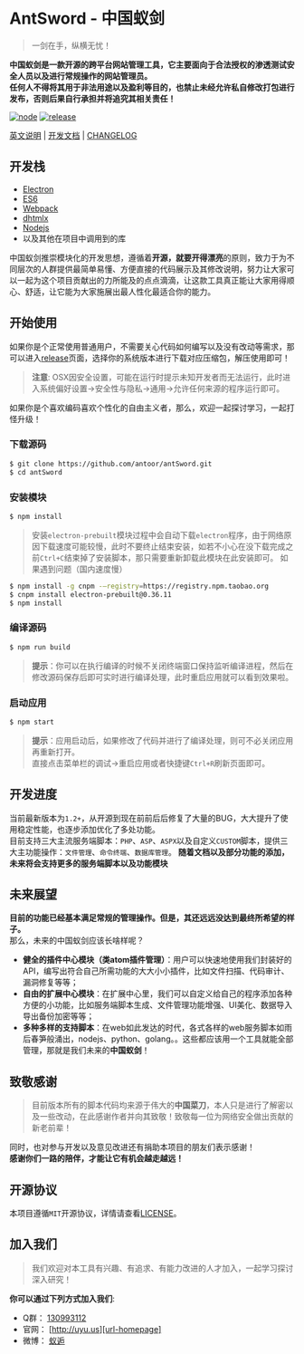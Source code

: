 # AntSword - 中国蚁剑
> 一剑在手，纵横无忧！

**中国蚁剑是一款开源的跨平台网站管理工具，它主要面向于合法授权的渗透测试安全人员以及进行常规操作的网站管理员。**    
**任何人不得将其用于非法用途以及盈利等目的，也禁止未经允许私自修改打包进行发布，否则后果自行承担并将追究其相关责任！**

[![node](https://img.shields.io/badge/node-4.0+-green.svg?style=flat-square)][url-nodejs-download]
[![release](https://img.shields.io/badge/release-v1.1.2-blue.svg?style=flat-square)][url-release]

[英文说明][url-docen] | [开发文档][url-document] | [CHANGELOG][url-changelog]

## 开发栈
 - [Electron][url-electron]
 - [ES6][url-es6]
 - [Webpack][url-webpack]
 - [dhtmlx][url-dhtmlx]
 - [Nodejs][url-nodejs]
 - 以及其他在项目中调用到的库

中国蚁剑推崇模块化的开发思想，遵循着**开源，就要开得漂亮**的原则，致力于为不同层次的人群提供最简单易懂、方便直接的代码展示及其修改说明，努力让大家可以一起为这个项目贡献出的力所能及的点点滴滴，让这款工具真正能让大家用得顺心、舒适，让它能为大家施展出最人性化最适合你的能力。

## 开始使用
如果你是个正常使用普通用户，不需要关心代码如何编写以及没有改动等需求，那可以进入[release][url-release]页面，选择你的系统版本进行下载对应压缩包，解压使用即可！

> **注意**: OSX因安全设置，可能在运行时提示未知开发者而无法运行，此时进入系统偏好设置->安全性与隐私->通用->允许任何来源的程序运行即可。

如果你是个喜欢编码喜欢个性化的自由主义者，那么，欢迎一起探讨学习，一起打怪升级！

### 下载源码
``` sh
$ git clone https://github.com/antoor/antSword.git
$ cd antSword
```

### 安装模块
``` sh
$ npm install
```
> 安装`electron-prebuilt`模块过程中会自动下载`electron`程序，由于网络原因下载速度可能较慢，此时不要终止结束安装，如若不小心在没下载完成之前`Ctrl+C`结束掉了安装脚本，那只需要重新卸载此模块在此安装即可。
> 如果遇到问题（国内速度慢）

  ```sh
  $ npm install -g cnpm -—registry=https://registry.npm.taobao.org
  $ cnpm install electron-prebuilt@0.36.11
  $ npm install
  ```


### 编译源码
``` sh
$ npm run build
```
> **提示**：你可以在执行编译的时候不关闭终端窗口保持监听编译进程，然后在修改源码保存后即可实时进行编译处理，此时重启应用就可以看到效果啦。

### 启动应用
``` sh
$ npm start
```
> **提示**：应用启动后，如果修改了代码并进行了编译处理，则可不必关闭应用再重新打开。    
> 直接点击菜单栏的调试->重启应用或者快捷键`Ctrl+R`刷新页面即可。

## 开发进度
当前最新版本为`1.2+`，从开源到现在前前后后修复了大量的BUG，大大提升了使用稳定性能，也逐步添加优化了多处功能。    
目前支持三大主流服务端脚本：`PHP`、`ASP`、`ASPX`以及自定义`CUSTOM`脚本，提供三大主功能操作：`文件管理`、`命令终端`、`数据库管理`。    **随着文档以及部分功能的添加，未来将会支持更多的服务端脚本以及功能模块**

## 未来展望
**目前的功能已经基本满足常规的管理操作。但是，其还远远没达到最终所希望的样子。**    
那么，未来的中国蚁剑应该长啥样呢？
 - **健全的插件中心模块（类atom插件管理）**：用户可以快速地使用我们封装好的API，编写出符合自己所需功能的大大小小插件，比如文件扫描、代码审计、漏洞修复等等；
 - **自由的扩展中心模块**：在扩展中心里，我们可以自定义给自己的程序添加各种方便的小功能，比如服务端脚本生成、文件管理功能增强、UI美化、数据导入导出备份加密等等；
 - **多种多样的支持脚本**：在web如此发达的时代，各式各样的web服务脚本如雨后春笋般涌出，nodejs、python、golang。。这些都应该用一个工具就能全部管理，那就是我们未来的**中国蚁剑**！

## 致敬感谢
> 目前版本所有的脚本代码均来源于伟大的**中国菜刀**，本人只是进行了解密以及一些改动，在此感谢作者并向其致敬！致敬每一位为网络安全做出贡献的新老前辈！    

同时，也对参与开发以及意见改进还有捐助本项目的朋友们表示感谢！    
**感谢你们一路的陪伴，才能让它有机会越走越远！**

## 开源协议
本项目遵循`MIT`开源协议，详情请查看[LICENSE](LICENSE)。

## 加入我们
> 我们欢迎对本工具有兴趣、有追求、有能力改进的人才加入，一起学习探讨深入研究！

**你可以通过下列方式加入我们**:

* Q群： [130993112](http://shang.qq.com/wpa/qunwpa?idkey=51997458a52d534454fd15e901648bf1f2ed799fde954822a595d6794eadc521)
* 官网： [http://uyu.us][url-homepage]
* 微博： [蚁逅][url-weibo]


[url-docen]: README.md
[url-changelog]: CHANGELOG.md
[url-document]: http://doc.uyu.us
[url-nodejs-download]: https://nodejs.org/en/download/
[url-release]: https://github.com/antoor/antSword/releases/tag/1.1.2
[url-electron]: http://electron.atom.io/
[url-es6]: http://es6.ruanyifeng.com/
[url-webpack]: http://webpack.github.io/
[url-dhtmlx]: http://dhtmlx.com/
[url-nodejs]: https://nodejs.org/
[url-weibo]: http://weibo.com/antoor
[url-homepage]: http://uyu.us
[url-release]: https://github.com/antoor/antSword/releases
